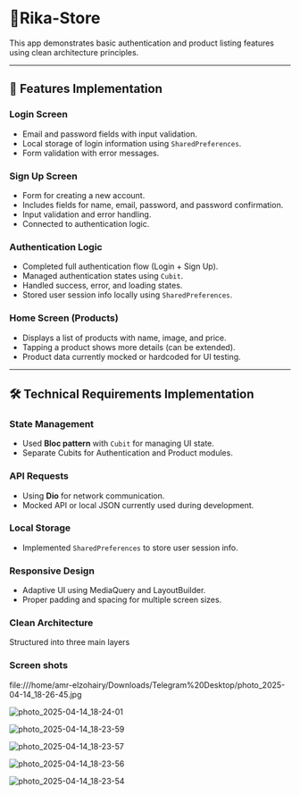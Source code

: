 # 📱Rika-Store

This app demonstrates basic authentication and product listing features using clean architecture principles.

---

## 🔐 Features Implementation

### **Login Screen**

- Email and password fields with input validation.
- Local storage of login information using `SharedPreferences`.
- Form validation with error messages.

### **Sign Up Screen**

- Form for creating a new account.
- Includes fields for name, email, password, and password confirmation.
- Input validation and error handling.
- Connected to authentication logic.

### **Authentication Logic**

- Completed full authentication flow (Login + Sign Up).
- Managed authentication states using `Cubit`.
- Handled success, error, and loading states.
- Stored user session info locally using `SharedPreferences`.

### **Home Screen (Products)**

- Displays a list of products with name, image, and price.
- Tapping a product shows more details (can be extended).
- Product data currently mocked or hardcoded for UI testing.

---

## 🛠️ Technical Requirements Implementation

### **State Management**

- Used **Bloc pattern** with `Cubit` for managing UI state.
- Separate Cubits for Authentication and Product modules.

### **API Requests**

- Using **Dio** for network communication.
- Mocked API or local JSON currently used during development.

### **Local Storage**

- Implemented `SharedPreferences` to store user session info.

### **Responsive Design**

- Adaptive UI using MediaQuery and LayoutBuilder.
- Proper padding and spacing for multiple screen sizes.

### **Clean Architecture**

Structured into three main layers

### **Screen shots**


file:///home/amr-elzohairy/Downloads/Telegram%20Desktop/photo_2025-04-14_18-26-45.jpg

![photo_2025-04-14_18-24-01](https://github.com/user-attachments/assets/dbc36b26-dbdd-407f-81c6-7687c1f53ee2) 

![photo_2025-04-14_18-23-59](https://github.com/user-attachments/assets/e8f227db-f631-4f29-a97c-8147646c0c1d)

![photo_2025-04-14_18-23-57](https://github.com/user-attachments/assets/e0ba9f49-2c9a-470b-95e0-24973d54f2b2)

![photo_2025-04-14_18-23-56](https://github.com/user-attachments/assets/6309fc46-cfca-4b8b-8485-6e12a29f4b56)

![photo_2025-04-14_18-23-54](https://github.com/user-attachments/assets/1d4f29e5-db4f-4539-98f3-bfbc6b3a7199)
